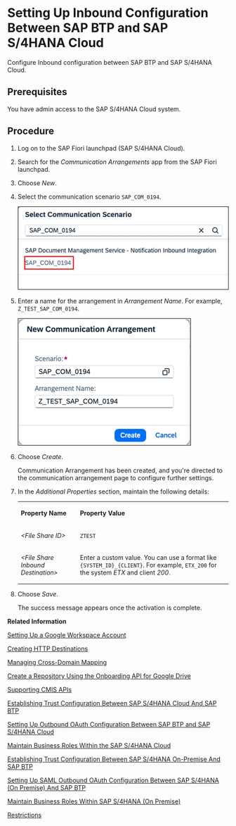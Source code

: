 <!-- loio5aa38f2e1d6b463c887eff771e19594d -->

# Setting Up Inbound Configuration Between SAP BTP and SAP S/4HANA Cloud

Configure Inbound configuration between SAP BTP and SAP S/4HANA Cloud.



<a name="loio5aa38f2e1d6b463c887eff771e19594d__prereq_c33_2sr_nbc"/>

## Prerequisites

You have admin access to the SAP S/4HANA Cloud system.



## Procedure

1.  Log on to the SAP Fiori launchpad \(SAP S/4HANA Cloud\).

2.  Search for the *Communication Arrangements* app from the SAP Fiori launchpad.

3.  Choose *New*.

4.  Select the communication scenario `SAP_COM_0194`.

    ![](images/SAP_COM_0194_c1b3070.png)

5.  Enter a name for the arrangement in *Arrangement Name*. For example, `Z_TEST_SAP_COM_0194`.

    ![](images/Inbound_Communication_Scenario_GWI_9e129bc.png)

6.  Choose *Create*.

    Communication Arrangement has been created, and you're directed to the communication arrangement page to configure further settings.

7.  In the *Additional Properties* section, maintain the following details:


    <table>
    <tr>
    <th valign="top">

    Property Name
    
    </th>
    <th valign="top">

    Property Value
    
    </th>
    </tr>
    <tr>
    <td valign="top">
    
    *<File Share ID\>*
    
    </td>
    <td valign="top">
    
    `ZTEST`
    
    </td>
    </tr>
    <tr>
    <td valign="top">
    
    *<File Share Inbound Destination\>*
    
    </td>
    <td valign="top">
    
    Enter a custom value. You can use a format like `{SYSTEM_ID}_{CLIENT}`. For example, `ETX_200` for the system *ETX* and client *200*.
    
    </td>
    </tr>
    </table>
    
8.  Choose *Save*.

    The success message appears once the activation is complete.


**Related Information**  


[Setting Up a Google Workspace Account](setting-up-a-google-workspace-account-9670f69.md "Create your Google Workspace Account to connect to Document Management Service, Integration Option.")

[Creating HTTP Destinations](creating-http-destinations-2b04ac7.md "Create destinations in your SAP BTP subaccount to connect Google Drive with Document Management Service, Integration Option.")

[Managing Cross-Domain Mapping](managing-cross-domain-mapping-96d2d97.md "Manage cross-domain mapping if your domain is different from the Google Workspace domain.")

[Create a Repository Using the Onboarding API for Google Drive](create-a-repository-using-the-onboarding-api-for-google-drive-90faa8c.md "Create your repository to Document Management Service, Integration Option as it's required for establishing a connection with Google Drive.")

[Supporting CMIS APIs](supporting-cmis-apis-4288da6.md "Following is a list of all supported CMIS (Content Management Interoperability Services) REST APIs.")

[Establishing Trust Configuration Between SAP S/4HANA Cloud And SAP BTP](establishing-trust-configuration-between-sap-s-4hana-cloud-and-sap-btp-66f91a9.md "To establish SAML trust to the identity providers generated in the SAP S/4HANA Cloud, import the SAML identity provider metadata to the Cloud Foundry account.")

[Setting Up Outbound OAuth Configuration Between SAP BTP and SAP S/4HANA Cloud](setting-up-outbound-oauth-configuration-between-sap-btp-and-sap-s-4hana-cloud-26f9c07.md "Configure SAML Outbound OAuth configuration between SAP BTP and SAP S/4HANA Cloud.")

[Maintain Business Roles Within the SAP S/4HANA Cloud](maintain-business-roles-within-the-sap-s-4hana-cloud-091973b.md "Create and maintain business roles based on the selected business catalogs.")

[Establishing Trust Configuration Between SAP S/4HANA On-Premise And SAP BTP](establishing-trust-configuration-between-sap-s-4hana-on-premise-and-sap-btp-f64dcdb.md "To establish SAML trust to the identity providers generated in the SAP S/4HANA On-Premise, import the SAML identity provider metadata to the SAP BTP account.")

[Setting Up SAML Outbound OAuth Configuration Between SAP S/4HANA \(On Premise\) And SAP BTP](setting-up-saml-outbound-oauth-configuration-between-sap-s-4hana-on-premise-and-sap-btp-699a106.md "Configure SAML Outbound OAuth configuration between SAP S/4HANA (on premise) and SAP BTP.")

[Maintain Business Roles Within SAP S/4HANA \(On Premise\)](maintain-business-roles-within-sap-s-4hana-on-premise-d1999cf.md "You can define authorizations for your custom business roles in SAP S/4HANA (On Premise).")

[Restrictions](restrictions-ed62ee4.md "The following is a list of various restrictions provided by Google Drive APIs to support Google Workspace Integration.")

